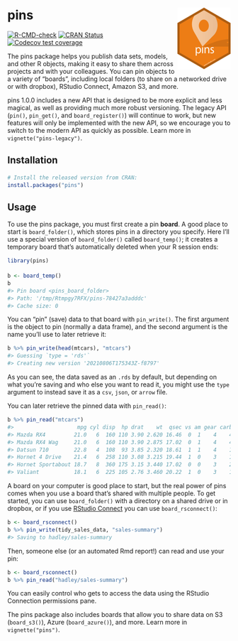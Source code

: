
# pins [<img src="man/figures/logo.png" align="right" height="139"/>](https://pins.rstudio.com)

<!-- badges: start -->

[![R-CMD-check](https://github.com/rstudio/pins/workflows/R-CMD-check/badge.svg)](https://github.com/rstudio/pins/actions)
[![CRAN
Status](https://www.r-pkg.org/badges/version/pins)](https://cran.r-project.org/package=pins)
[![Codecov test
coverage](https://codecov.io/gh/rstudio/pins/branch/master/graph/badge.svg)](https://codecov.io/gh/rstudio/pins?branch=master)

<!-- badges: end -->

The pins package helps you publish data sets, models, and other R
objects, making it easy to share them across projects and with your
colleagues. You can pin objects to a variety of “boards”, including
local folders (to share on a networked drive or with dropbox), RStudio
Connect, Amazon S3, and more.

pins 1.0.0 includes a new API that is designed to be more explicit and
less magical, as well as providing much more robust versioning. The
legacy API (`pin()`, `pin_get()`, and `board_register()`) will continue
to work, but new features will only be implemented with the new API, so
we encourage you to switch to the modern API as quickly as possible.
Learn more in `vignette("pins-legacy")`.

## Installation

``` r
# Install the released version from CRAN:
install.packages("pins")
```

## Usage

To use the pins package, you must first create a pin **board**. A good
place to start is `board_folder()`, which stores pins in a directory you
specify. Here I’ll use a special version of `board_folder()` called
`board_temp()`; it creates a temporary board that’s automatically
deleted when your R session ends:

``` r
library(pins)

b <- board_temp()
b
#> Pin board <pins_board_folder>
#> Path: '/tmp/Rtmpgy7RFX/pins-78427a3adddc'
#> Cache size: 0
```

You can “pin” (save) data to that board with `pin_write()`. The first
argument is the object to pin (normally a data frame), and the second
argument is the name you’ll use to later retrieve it:

``` r
b %>% pin_write(head(mtcars), "mtcars")
#> Guessing `type = 'rds'`
#> Creating new version '20210806T175343Z-f8797'
```

As you can see, the data saved as an `.rds` by default, but depending on
what you’re saving and who else you want to read it, you might use the
`type` argument to instead save it as a `csv`, `json`, or `arrow` file.

You can later retrieve the pinned data with `pin_read()`:

``` r
b %>% pin_read("mtcars")
#>                    mpg cyl disp  hp drat    wt  qsec vs am gear carb
#> Mazda RX4         21.0   6  160 110 3.90 2.620 16.46  0  1    4    4
#> Mazda RX4 Wag     21.0   6  160 110 3.90 2.875 17.02  0  1    4    4
#> Datsun 710        22.8   4  108  93 3.85 2.320 18.61  1  1    4    1
#> Hornet 4 Drive    21.4   6  258 110 3.08 3.215 19.44  1  0    3    1
#> Hornet Sportabout 18.7   8  360 175 3.15 3.440 17.02  0  0    3    2
#> Valiant           18.1   6  225 105 2.76 3.460 20.22  1  0    3    1
```

A board on your computer is good place to start, but the real power of
pins comes when you use a board that’s shared with multiple people. To
get started, you can use `board_folder()` with a directory on a shared
drive or in dropbox, or if you use [RStudio
Connect](https://www.rstudio.com/products/connect/) you can use
`board_rsconnect()`:

``` r
b <- board_rsconnect()
b %>% pin_write(tidy_sales_data, "sales-summary")
#> Saving to hadley/sales-summary
```

Then, someone else (or an automated Rmd report!) can read and use your
pin:

``` r
b <- board_rsconnect()
b %>% pin_read("hadley/sales-summary")
```

You can easily control who gets to access the data using the RStudio
Connection permissions pane.

The pins package also includes boards that allow you to share data on S3
(`board_s3()`), Azure (`board_azure()`), and more. Learn more in
`vignette("pins")`.
